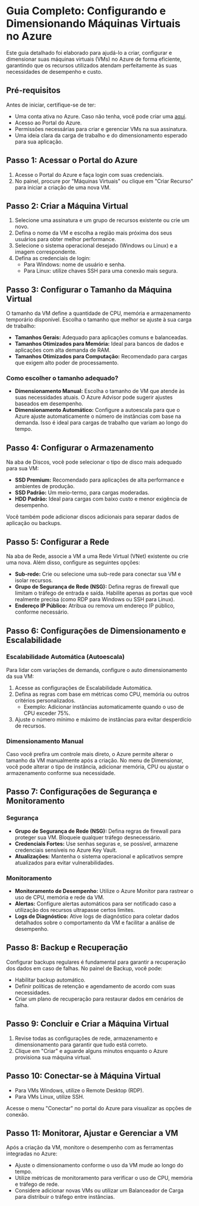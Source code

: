 # Guia Completo: Configurando e Dimensionando Máquinas Virtuais no Azure

Este guia detalhado foi elaborado para ajudá-lo a criar, configurar e dimensionar suas máquinas virtuais (VMs) no Azure de forma eficiente, garantindo que os recursos utilizados atendam perfeitamente às suas necessidades de desempenho e custo.

## Pré-requisitos

Antes de iniciar, certifique-se de ter:
- Uma conta ativa no Azure. Caso não tenha, você pode criar uma [aqui](https://azure.microsoft.com/en-us/free/).
- Acesso ao Portal do Azure.
- Permissões necessárias para criar e gerenciar VMs na sua assinatura.
- Uma ideia clara da carga de trabalho e do dimensionamento esperado para sua aplicação.

## Passo 1: Acessar o Portal do Azure

1. Acesse o Portal do Azure e faça login com suas credenciais.
2. No painel, procure por "Máquinas Virtuais" ou clique em "Criar Recurso" para iniciar a criação de uma nova VM.

## Passo 2: Criar a Máquina Virtual

1. Selecione uma assinatura e um grupo de recursos existente ou crie um novo.
2. Defina o nome da VM e escolha a região mais próxima dos seus usuários para obter melhor performance.
3. Selecione o sistema operacional desejado (Windows ou Linux) e a imagem correspondente.
4. Defina as credenciais de login:
   - Para Windows: nome de usuário e senha.
   - Para Linux: utilize chaves SSH para uma conexão mais segura.

## Passo 3: Configurar o Tamanho da Máquina Virtual

O tamanho da VM define a quantidade de CPU, memória e armazenamento temporário disponível. Escolha o tamanho que melhor se ajuste à sua carga de trabalho:
- **Tamanhos Gerais:** Adequado para aplicações comuns e balanceadas.
- **Tamanhos Otimizados para Memória:** Ideal para bancos de dados e aplicações com alta demanda de RAM.
- **Tamanhos Otimizados para Computação:** Recomendado para cargas que exigem alto poder de processamento.

### Como escolher o tamanho adequado?
- **Dimensionamento Manual:** Escolha o tamanho de VM que atende às suas necessidades atuais. O Azure Advisor pode sugerir ajustes baseados em desempenho.
- **Dimensionamento Automático:** Configure a autoescala para que o Azure ajuste automaticamente o número de instâncias com base na demanda. Isso é ideal para cargas de trabalho que variam ao longo do tempo.

## Passo 4: Configurar o Armazenamento

Na aba de Discos, você pode selecionar o tipo de disco mais adequado para sua VM:
- **SSD Premium:** Recomendado para aplicações de alta performance e ambientes de produção.
- **SSD Padrão:** Um meio-termo, para cargas moderadas.
- **HDD Padrão:** Ideal para cargas com baixo custo e menor exigência de desempenho.

Você também pode adicionar discos adicionais para separar dados de aplicação ou backups.

## Passo 5: Configurar a Rede

Na aba de Rede, associe a VM a uma Rede Virtual (VNet) existente ou crie uma nova. Além disso, configure as seguintes opções:
- **Sub-rede:** Crie ou selecione uma sub-rede para conectar sua VM e isolar recursos.
- **Grupo de Segurança de Rede (NSG):** Defina regras de firewall que limitam o tráfego de entrada e saída. Habilite apenas as portas que você realmente precisa (como RDP para Windows ou SSH para Linux).
- **Endereço IP Público:** Atribua ou remova um endereço IP público, conforme necessário.

## Passo 6: Configurações de Dimensionamento e Escalabilidade

### Escalabilidade Automática (Autoescala)

Para lidar com variações de demanda, configure o auto dimensionamento da sua VM:
1. Acesse as configurações de Escalabilidade Automática.
2. Defina as regras com base em métricas como CPU, memória ou outros critérios personalizados.
   - Exemplo: Adicionar instâncias automaticamente quando o uso de CPU exceder 75%.
3. Ajuste o número mínimo e máximo de instâncias para evitar desperdício de recursos.

### Dimensionamento Manual

Caso você prefira um controle mais direto, o Azure permite alterar o tamanho da VM manualmente após a criação. No menu de Dimensionar, você pode alterar o tipo de instância, adicionar memória, CPU ou ajustar o armazenamento conforme sua necessidade.

## Passo 7: Configurações de Segurança e Monitoramento

### Segurança
- **Grupo de Segurança de Rede (NSG):** Defina regras de firewall para proteger sua VM. Bloqueie qualquer tráfego desnecessário.
- **Credenciais Fortes:** Use senhas seguras e, se possível, armazene credenciais sensíveis no Azure Key Vault.
- **Atualizações:** Mantenha o sistema operacional e aplicativos sempre atualizados para evitar vulnerabilidades.

### Monitoramento
- **Monitoramento de Desempenho:** Utilize o Azure Monitor para rastrear o uso de CPU, memória e rede da VM.
- **Alertas:** Configure alertas automáticos para ser notificado caso a utilização dos recursos ultrapasse certos limites.
- **Logs de Diagnóstico:** Ative logs de diagnóstico para coletar dados detalhados sobre o comportamento da VM e facilitar a análise de desempenho.

## Passo 8: Backup e Recuperação

Configurar backups regulares é fundamental para garantir a recuperação dos dados em caso de falhas. No painel de Backup, você pode:
- Habilitar backup automático.
- Definir políticas de retenção e agendamento de acordo com suas necessidades.
- Criar um plano de recuperação para restaurar dados em cenários de falha.

## Passo 9: Concluir e Criar a Máquina Virtual

1. Revise todas as configurações de rede, armazenamento e dimensionamento para garantir que tudo está correto.
2. Clique em "Criar" e aguarde alguns minutos enquanto o Azure provisiona sua máquina virtual.

## Passo 10: Conectar-se à Máquina Virtual

- Para VMs Windows, utilize o Remote Desktop (RDP).
- Para VMs Linux, utilize SSH.

Acesse o menu "Conectar" no portal do Azure para visualizar as opções de conexão.

## Passo 11: Monitorar, Ajustar e Gerenciar a VM

Após a criação da VM, monitore o desempenho com as ferramentas integradas no Azure:
- Ajuste o dimensionamento conforme o uso da VM mude ao longo do tempo.
- Utilize métricas de monitoramento para verificar o uso de CPU, memória e tráfego de rede.
- Considere adicionar novas VMs ou utilizar um Balanceador de Carga para distribuir o tráfego entre instâncias.



